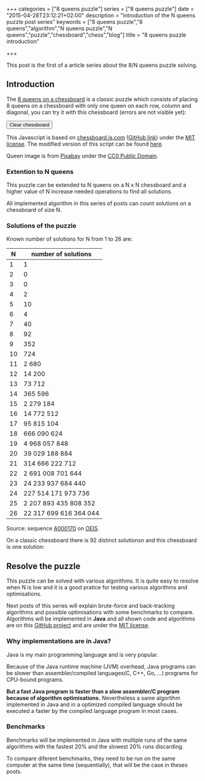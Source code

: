 +++
categories = ["8 queens puzzle"]
series = ["8 queens puzzle"]
date = "2015-04-28T23:12:21+02:00"
description = "introduction of the N queens puzzle post series"
keywords = ["8 queens puzzle","8 queens","algorithm","N queens puzzle","N queens","puzzle","chessboard","chess","blog"]
title = "8 queens puzzle introduction"

+++

This post is the first of a article series about the 8/N queens puzzle solving.

## Introduction

The [8 queens on a chessboard](http://en.wikipedia.org/wiki/Eight_queens_puzzle) is a classic puzzle which consists of placing 8 queens on a chessboard with only one queen on each row, column and diagonal, you can try it with this chessboard (errors are not visible yet):

<div id="board" style="width: 400px"></div>

<input type="button" id="clearButton" value="Clear chessboard"></input>

<script>
var board = new ChessBoard('board', {
	draggable: true,
	dropOffBoard: 'trash',
	sparePieces: true,
	showNotation: false
});
$('#clearButton').on('click', board.clear);
</script>


This Javascript is based on [chessboard.js.com](http://chessboardjs.com/) ([GitHub link](https://github.com/oakmac/chessboardjs/)) under the [MIT license](https://github.com/oakmac/chessboardjs/blob/master/LICENSE). The modified version of this script can be found [here](https://github.com/Sylvain-Bugat/blog-sources/blob/master/themes/hyde-x/static/js/chessboard/chessboard-0.3.0.js).

Queen image is from [Pixabay](http://pixabay.com/en/chess-queen-meeple-white-game-36310/) under the [CC0 Public Domain](http://creativecommons.org/publicdomain/zero/1.0/deed).

### Extention to N queens

This puzzle can be extended to N queens on a N x N chessboard and a higher value of N increase needed operations to find all solutions.

All implemented algorithm in this series of posts can count solutions on a chessboard of size N.

### Solutions of the puzzle

Known number of solutions for N from 1 to 26 are:

| N | number of solutions |
| ------------- | ----------- |
| 1 | 1 |
| 2 | 0 |
| 3 | 0 |
| 4 | 2 |
| 5 | 10 |
| 6 | 4 |
| 7 | 40 |
| 8 | 92 |
| 9 | 352 |
| 10 | 724 |
| 11 | 2 680 |
| 12 | 14 200 |
| 13 | 73 712 |
| 14 | 365 596 |
| 15 | 2 279 184 |
| 16 | 14 772 512 |
| 17 | 95 815 104 |
| 18 | 666 090 624 |
| 19 | 4 968 057 848 |
| 20 | 39 029 188 884 |
| 21 | 314 666 222 712 |
| 22 | 2 691 008 701 644 |
| 23 | 24 233 937 684 440 |
| 24 | 227 514 171 973 736 |
| 25 | 2 207 893 435 808 352 |
| 26 | 22 317 699 616 364 044 |

Source: sequence [A000170](http://oeis.org/A000170) on [OEIS](http://oeis.org/).

On a classic chessboard there is 92 distinct solutionsn and this chessboard is one solution:

<div id="board2" style="width: 400px">
	<script>
	var position = {
	  c8: 'wQ',
	  e7: 'wQ',
	  h6: 'wQ',
	  d5: 'wQ',
	  a4: 'wQ',
	  g3: 'wQ',
	  b2: 'wQ',
	  f1: 'wQ'
	};
	new ChessBoard('board2', {
		position: position,
		showNotation: false
	});
	</script>
</div>

## Resolve the puzzle

This puzzle can be solved with various algorithms. It is quite easy to resolve when N is low and it is a good pratice for testing various algorithms and optimisations.

Next posts of this series will explain brute-force and back-tracking algorithms and possible optimisations with some benchmarks to compare. Algorithms will be implemented in **Java** and all shown code and algorithms are on this [GitHub project](https://github.com/Sylvain-Bugat/N-queens-puzzle-solvers) and are under the [MIT license](https://github.com/Sylvain-Bugat/N-queens-puzzle-solvers/blob/master/LICENSE).

### Why implementations are in Java?

Java is my main programming language and is very popular.

Because of the Java runtime machine (JVM) overhead, Java programs can be slower than assembler/compiled languages(C, C++, Go, ...) programs for CPU-bound programs.

**But a fast Java program is faster than a slow assembler/C program because of algorithm optimisations.**
Nevertheless a same algortihm implemented in Java and in a optimized compiled language should be executed a faster by the compiled language program in most cases.

### Benchmarks

Benchmarks will be implemented in Java with multiple runs of the same algorithms with the fastest 20% and the slowest 20% runs discarding.

To compare diferent benchmarks, they need to be run on the same computer at the same time (sequentially), that will be the case in theses posts.

